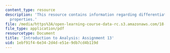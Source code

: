```yaml
---
content_type: resource
description: 'This resource contains information regarding differentiation: global
  properties.'
file: /media/https%3A/open-learning-course-data-rc.s3.amazonaws.com/18-100a-introduction-to-analysis-fall-2012/1ebf91f46e342d4de51e9db7cd4b119d_MIT18_100AF12_Assign_13.pdf
file_type: application/pdf
resourcetype: Document
title: 'Introduction to Analysis: Assignment 13'
uid: 1ebf91f4-6e34-2d4d-e51e-9db7cd4b119d
---
```

